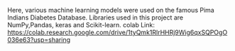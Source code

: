 Here, various machine learning models were used on the famous Pima Indians Diabetes Database. Libraries used in this project are NumPy,Pandas, keras and Scikit-learn.
 colab Link:
 https://colab.research.google.com/drive/1tyQmk1RlrHHRj9Wig6qxSQPOgO036e63?usp=sharing
